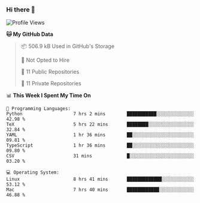 ### Hi there 👋

<!--
**huayuan4396/huayuan4396** is a ✨ _special_ ✨ repository because its `README.md` (this file) appears on your GitHub profile.

Here are some ideas to get you started:

- 🔭 I’m currently working on ...
- 🌱 I’m currently learning ...
- 👯 I’m looking to collaborate on ...
- 🤔 I’m looking for help with ...
- 💬 Ask me about ...
- 📫 How to reach me: ...
- 😄 Pronouns: ...
- ⚡ Fun fact: ...
-->

<!--START_SECTION:waka-->
![Profile Views](http://img.shields.io/badge/Profile%20Views-2-blue)

**🐱 My GitHub Data** 

> 📦 506.9 kB Used in GitHub's Storage 
 > 
> 🚫 Not Opted to Hire
 > 
> 📜 11 Public Repositories 
 > 
> 🔑 11 Private Repositories 
 > 
📊 **This Week I Spent My Time On** 

```text
💬 Programming Languages: 
Python                   7 hrs 2 mins        ███████████░░░░░░░░░░░░░░   42.98 % 
TeX                      5 hrs 22 mins       ████████░░░░░░░░░░░░░░░░░   32.84 % 
YAML                     1 hr 36 mins        ██░░░░░░░░░░░░░░░░░░░░░░░   09.81 % 
TypeScript               1 hr 36 mins        ██░░░░░░░░░░░░░░░░░░░░░░░   09.80 % 
CSV                      31 mins             █░░░░░░░░░░░░░░░░░░░░░░░░   03.20 % 

💻 Operating System: 
Linux                    8 hrs 41 mins       █████████████░░░░░░░░░░░░   53.12 % 
Mac                      7 hrs 40 mins       ████████████░░░░░░░░░░░░░   46.88 % 
```


<!--END_SECTION:waka-->
